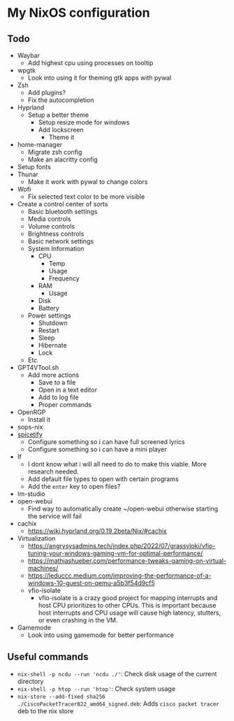 # My NixOS configuration

## Todo

- Waybar
  - Add highest cpu using processes on tooltip
- wpgtk
  - Look into using it for theming gtk apps with pywal
- Zsh
  - Add plugins?
  - Fix the autocompletion
- Hyprland
  - Setup a better theme
    - Setup resize mode for windows
    - Add lockscreen
      - Theme it
- home-manager
  - Migrate zsh config
  - Make an alacritty config
- Setup fonts
- Thunar
  - Make it work with pywal to change colors
- Wofi
  - Fix selected text color to be more visible
- Create a control center of sorts
  - Basic bluetooth settings
  - Media controls
  - Volume controls
  - Brightness controls
  - Basic network settings
  - System Information
    - CPU
      - Temp
      - Usage
      - Frequency
    - RAM
      - Usage
    - Disk
    - Battery
  - Power settings
    - Shutdown
    - Restart
    - Sleep
    - Hibernate
    - Lock
  - Etc
- GPT4VTool.sh
  - Add more actions
    - Save to a file
    - Open in a text editor
    - Add to log file
    - Proper commands
- OpenRGP
  - Install it
- sops-nix
- [spicetify](https://github.com/the-argus/spicetify-nix)
  - Configure something so i can have full screened lyrics
  - Configure something so i can have a mini player
- lf
  - I dont know what i will all need to do to make this viable. More research needed.
  - Add default file types to open with certain programs
  - Add the `enter` key to open files?
- lm-studio
- open-webui
  - Find way to automatically create ~/open-webui otherwise starting the service will fail
- cachix
  - https://wiki.hyprland.org/0.19.2beta/Nix/#cachix
- Virtualization
  - https://angrysysadmins.tech/index.php/2022/07/grassyloki/vfio-tuning-your-windows-gaming-vm-for-optimal-performance/
  - https://mathiashueber.com/performance-tweaks-gaming-on-virtual-machines/
  - https://leduccc.medium.com/improving-the-performance-of-a-windows-10-guest-on-qemu-a5b3f54d9cf5
  - vfio-isolate
    - vfio-isolate is a crazy good project for mapping interrupts and host CPU prioritizes to other CPUs. This is important because host interrupts and CPU usage will cause high latency, stutters, or even crashing in the VM.
- Gamemode
  - Look into using gamemode for better performance

## Useful commands

- `nix-shell -p ncdu --run 'ncdu ./'`: Check disk usage of the current directory
- `nix-shell -p htop --run 'htop'`: Check system usage
- `nix-store --add-fixed sha256 ./CiscoPacketTracer822_amd64_signed.deb`: Adds `cisco packet tracer` deb to the nix store